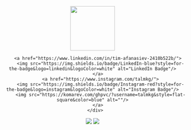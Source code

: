 <div id="header" align="center">
  <img src="https://media.giphy.com/media/lP8xu5t2DLGG045H8F/giphy.gif" width="120"/>
          <div id="badges">
            
        <a href="https://www.linkedin.com/in/tim-afanasiev-2410b522b/">
          <img src="https://img.shields.io/badge/LinkedIn-blue?style=for-the-badge&logo=linkedin&logoColor=white" alt="LinkedIn Badge"/>
        </a>
          <a href="https://www.instagram.com/talmkg/">
          <img src="https://img.shields.io/badge/Instagram-red?style=for-the-badge&logo=instagram&logoColor=white" alt="Instagram Badge"/>
          <img src="https://komarev.com/ghpvc/?username=talmkg&style=flat-square&color=blue" alt=""/>
        </a>
      </div>
</div>


![](https://raw.githubusercontent.com/talmkg/github-stats/master/generated/overview.svg#gh-dark-mode-only)
![](https://raw.githubusercontent.com/username/github-stats/master/generated/languages.svg#gh-dark-mode-only)

